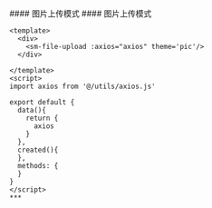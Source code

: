 
<cn>
#### 图片上传模式
</cn>

<us>
#### 图片上传模式
</us>

```tpl
<template>
  <div>
    <sm-file-upload :axios="axios" theme='pic'/>
  </div>

</template>
<script>
import axios from '@/utils/axios.js'

export default {
  data(){
    return {
      axios
    }
  },
  created(){
  },
  methods: {
  }
}
</script>
*** 